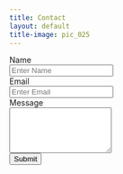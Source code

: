 ```yaml
---
title: Contact
layout: default
title-image: pic_025
---
```


<div class="row">
  <div class="col-md-12">
    <form action="//formspree.io/pili.a.quiroz@gmail.com" method="POST">
      <!-- Name field -->
      <div class="form-group">
        <label for="InputName">Name</label>
        <div class="input-group">
          <input type="text" class="form-control" name="InputName" id="InputName" placeholder="Enter Name" required>
          <span class="input-group-addon">
            <i class="glyphicon glyphicon-ok form-control-feedback"></i>
          </span>
        </div>
      </div>
      <!-- Email field -->
      <div class="form-group">
        <label for="InputEmail">Email</label>
        <div class="input-group">
          <input type="email" class="form-control" id="InputEmail" name="InputEmail" placeholder="Enter Email" required>
          <span class="input-group-addon">
            <i class="glyphicon glyphicon-ok form-control-feedback"></i>
          </span>
        </div>
      </div>
      <!-- Message field -->
      <div class="form-group">
        <label for="InputMessage">Message</label>
        <div class="input-group">
          <textarea name="InputMessage" id="InputMessage" class="form-control" rows="5" required></textarea>
          <span class="input-group-addon">
            <i class="glyphicon glyphicon-ok form-control-feedback"></i>
          </span>
        </div>
      </div>
      <!-- Submit button -->
      <input type="submit" name="submit" id="submit" value="Submit" class="btn btn-info pull-right">
    </form>
  </div>
</div>
